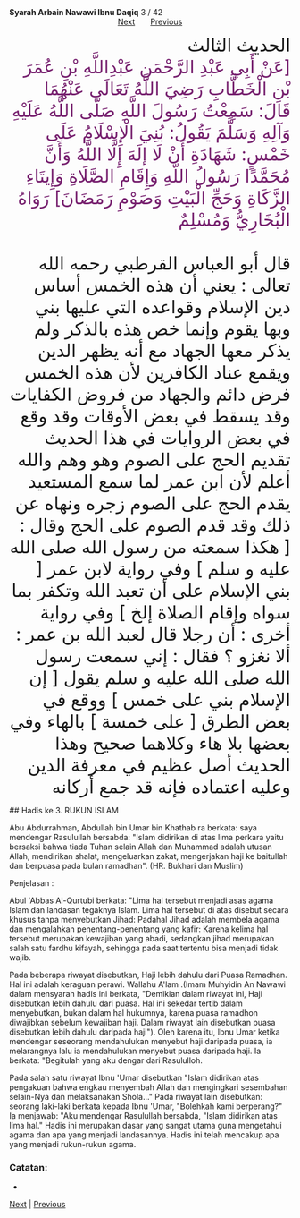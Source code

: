 <tr><td align=center><b>Syarah Arbain Nawawi Ibnu Daqiq</b> 3 / 42<br></td></tr><tr><td valign=top><center><a href='04'>Next</a> &nbsp; &nbsp; &nbsp; <a href='02'> Previous</a></center><section class='nass'><p lang='ar' dir='rtl' align=right><font size=6>  الحديث الثالث <br />

<!-- [ عن أبي عبد الرحمن عبدالله بن عمر بن الخطاب رضي الله تعالى عنهما قال : سمعت رسول الله صلى الله عليه وآله وسلم يقول : بني الإسلام على خمس : شهادة أن لا إله إلا الله وأن محمدا رسول الله وإقام الصلاة وإيتاء الزكاة وحج البيت وصوم رمضان ] رواه البخاري ومسلم <br /> -->

<font color="#77216F">
[عَنْ أَبِي عَبْدِ الرَّحْمَنِ عَبْدِاللَّهِ بْنِ عُمَرَ بْنِ الْخَطَّابِ رَضِيَ اللَّهُ تَعَالَى عَنْهُمَا قَالَ: سَمِعْتُ رَسُولَ اللَّهِ صَلَّى اللَّهُ عَلَيْهِ وَآلِهِ وَسَلَّمَ يَقُولُ: بُنِيَ الْإِسْلَامُ عَلَى خَمْسٍ: شَهَادَةِ أَنْ لَا إلَهَ إِلَّا اللَّهُ وَأَنَّ مُحَمَّدًا رَسُولُ اللَّهِ وَإِقَامِ الصَّلَاةِ وَإِيتَاءِ الزَّكَاةِ وَحَجِّ الْبَيْتِ وَصَوْمِ رَمَضَانَ] رَوَاهُ الْبُخَارِيُّ وَمُسْلِمٌ
</font><br/>
<br />
قال أبو العباس القرطبي رحمه الله تعالى : يعني أن هذه الخمس أساس دين الإسلام وقواعده التي عليها بني وبها يقوم وإنما خص هذه بالذكر ولم يذكر معها الجهاد مع أنه يظهر الدين ويقمع عناد الكافرين لأن هذه الخمس فرض دائم والجهاد من فروض الكفايات وقد يسقط في بعض الأوقات وقد وقع في بعض الروايات في هذا الحديث تقديم الحج على الصوم وهو وهم والله أعلم لأن ابن عمر لما سمع المستعيد يقدم الحج على الصوم زجره ونهاه عن ذلك وقد قدم الصوم على الحج وقال : [ هكذا سمعته من رسول الله صلى الله عليه و سلم ] وفي رواية لابن عمر [ بني الإسلام على أن تعبد الله وتكفر بما سواه وإقام الصلاة إلخ ] وفي رواية أخرى : أن رجلا قال لعبد الله بن عمر : ألا نغزو ؟ فقال : إني سمعت رسول الله صلى الله عليه و سلم يقول [ إن الإسلام بني على خمس ] ووقع في بعض الطرق [ على خمسة ] بالهاء وفي بعضها بلا هاء وكلاهما صحيح وهذا الحديث أصل عظيم في معرفة الدين وعليه اعتماده فإنه قد جمع أركانه <br />
</font></p></section>

<div markdown="1">
## Hadis ke 3. RUKUN ISLAM

Abu Abdurrahman, Abdullah bin Umar bin Khathab ra berkata: saya mendengar Rasulullah  bersabda: "Islam didirikan di atas lima perkara yaitu bersaksi bahwa tiada Tuhan selain Allah dan Muhammad adalah utusan Allah, mendirikan shalat, mengeluarkan zakat, mengerjakan haji ke baitullah dan berpuasa pada bulan ramadhan". (HR. Bukhari dan Muslim)

Penjelasan :

Abul 'Abbas Al-Qurtubi berkata: "Lima hal tersebut menjadi asas agama Islam dan landasan tegaknya Islam. Lima hal tersebut di atas disebut secara khusus tanpa menyebutkan Jihad: Padahal Jihad adalah membela agama dan mengalahkan penentang-penentang yang kafir: Karena kelima hal tersebut merupakan kewajiban yang abadi, sedangkan jihad merupakan salah satu fardhu kifayah, sehingga pada saat tertentu bisa menjadi tidak wajib.


Pada beberapa riwayat disebutkan, Haji lebih dahulu dari Puasa Ramadhan. Hal ini adalah keraguan perawi. Wallahu A'lam .(Imam Muhyidin An Nawawi dalam mensyarah hadis ini berkata, "Demikian dalam riwayat ini, Haji disebutkan lebih dahulu dari puasa. Hal ini sekedar tertib dalam menyebutkan, bukan dalam hal hukumnya, karena puasa ramadhon diwajibkan sebelum kewajiban haji. Dalam riwayat lain disebutkan puasa disebutkan lebih dahulu daripada haji"). Oleh karena itu, Ibnu Umar ketika mendengar seseorang mendahulukan menyebut haji daripada puasa, ia melarangnya lalu ia mendahulukan menyebut puasa daripada haji. Ia berkata: "Begitulah yang aku dengar dari Rasululloh.

Pada salah satu riwayat Ibnu 'Umar disebutkan "Islam didirikan atas pengakuan bahwa engkau menyembah Allah dan mengingkari sesembahan selain-Nya dan melaksanakan Shola..." Pada riwayat lain disebutkan: seorang laki-laki berkata kepada  Ibnu  'Umar, "Bolehkah  kami  berperang?"  Ia  menjawab:  "Aku mendengar Rasulullah bersabda, "Islam didirikan atas lima hal." Hadis ini merupakan dasar yang sangat utama guna mengetahui agama dan apa yang menjadi landasannya. Hadis ini telah mencakup apa yang menjadi rukun-rukun agama.

### Catatan:
- 

[Next](04) | [Previous](02)
</div>